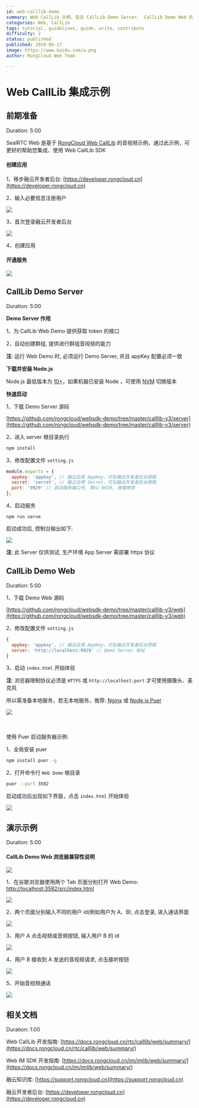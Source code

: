 ```yaml
---
id: web-calllib-demo
summary: Web CallLib 示例，包含 CallLib Demo Server、 CallLib Demo Web 的配置说明，通过本教程我们将快速本地运行 CallLib Demo，作为后续 CallLib 集成开发的示例
categories: Web, CallLib
tags: tutorial, guidelines, guide, write, contribute
difficulty: 2
status: published
published: 2019-06-17
image: https://www.baidu.com/a.png
author: RongCloud Web Team

---
```


# Web CallLib 集成示例

## 前期准备

Duration: 5:00

SealRTC Web 是基于 [RongCloud Web CallLib](https://www.rongcloud.cn/docs/web_rtclib.html) 的音视频示例，通过此示例，可更好的帮助您集成、使用 Web CallLib SDK

#### 创建应用

1、移步融云开发者后台: [https://developer.rongcloud.cn](https://developer.rongcloud.cn)

2、输入必要信息注册用户

![](./images/register.png)

3、首次登录融云开发者后台

![](./images/first-login.png)

4、创建应用

#### 开通服务

![](./images/open.png)

## CallLib Demo Server

Duration: 5:00

**Demo Server 作用**

1、为 CallLib Web Demo 提供获取 token 的接口

2、自动创建群组, 提供进行群组音视频的能力

<b>注</b>: 运行 Web Demo 时, 必须运行 Demo Server, 并且 appKey 配置必须一致

**下载并安装 Node.js**

Node.js 最低版本为 [10+](http://nodejs.cn/download/)，如果机器已安装 Node ，可使用 [NVM](https://github.com/creationix/nvm) 切换版本

**快速启动**

1、下载 Demo Server 源码

[https://github.com/rongcloud/websdk-demo/tree/master/calllib-v3/server](https://github.com/rongcloud/websdk-demo/tree/master/calllib-v3/server)

2、进入 server 根目录执行

```bash
npm install
```

3、修改配置文件 `setting.js`

```js
module.exports = {
  appkey: 'appkey', // 融云应用 AppKey，可在融云开发者后台获取
  secret: 'secret', // 融云应用 Secret，可在融云开发者后台获取
  port: '9929' // 启动服务端口号, 默认 9929, 按需修改
};
```

4、启动服务

```
npm run serve
```

启动成功后, 控制台输出如下:

![](./images/serve.png)

<b>注</b>: 此 Server 仅供测试, 生产环境 App Server 需部署 https 协议

## CallLib Demo Web

Duration: 5:00

1、下载 Demo Web 源码

[https://github.com/rongcloud/websdk-demo/tree/master/calllib-v3/web](https://github.com/rongcloud/websdk-demo/tree/master/calllib-v3/web)

2、修改配置文件 `setting.js`

```js
{
  appkey: 'appkey', // 融云应用 AppKey，可在融云开发者后台获取
  server: 'http://localhost:9929' // Demo Server 地址
}
```

3、启动 `index.html` 开始体验

<b>注</b>: 浏览器限制协议必须是 `HTTPS` 或 `http://localhost:port` 才可使用摄像头、麦克风

所以需准备本地服务，若无本地服务，推荐: [Nginx](http://nginx.org/en/download.html) 或 [Node.js Puer](https://www.npmjs.com/package/puer)

![](./images/login.png)<br><br><br>

使用 Puer 启动服务器示例:

1、全局安装 puer

```bash
npm install puer -g
```

2、打开命令行 `Web Demo` 根目录

```bash
puer --port 3582
```

启动成功后出现如下界面，点击 `index.html` 开始体验

![](./images/puer.png)

## 演示示例

Duration: 5:00

#### CallLib Demo Web 浏览器兼容性说明

![](./images/compatible.png)

1、在谷歌浏览器使用两个 Tab 页面分别打开 Web Demo: [http://localhost:3582/src/index.html](http://localhost:3582/src/index.html)

![](./images/login.png)

2、两个页面分别输入不同的用户 id(例如用户为 A、B), 点击登录, 进入通话界面

![](./images/call.png)

3、用户 A 点击视频或音频按钮, 输入用户 B 的 id

![](./images/call-other.png)

4、用户 B 接收到 A 发送的音视频请求, 点击接听按钮

![](./images/accept.png)

5、开始音视频通话

![](./images/finished.png)

## 相关文档

Duration: 1:00

Web CallLib 开发指南: [https://docs.rongcloud.cn/rtc/calllib/web/summary/](https://docs.rongcloud.cn/rtc/calllib/web/summary/)

Web IM SDK 开发指南: [https://docs.rongcloud.cn/im/imlib/web/summary/](https://docs.rongcloud.cn/im/imlib/web/summary/)

融云知识库: [https://support.rongcloud.cn](https://support.rongcloud.cn)

融云开发者后台: [https://developer.rongcloud.cn](https://developer.rongcloud.cn)
